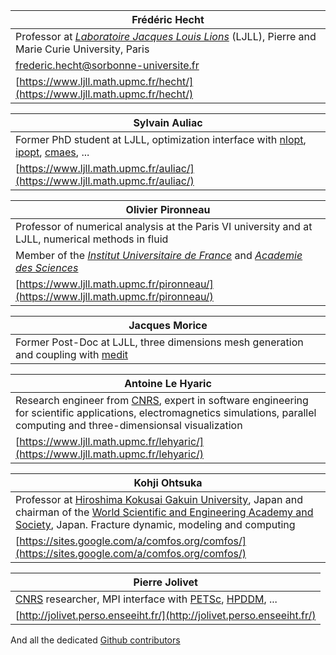 |Frédéric Hecht|
|----|
|Professor at [_Laboratoire Jacques Louis Lions_](https://www.ljll.math.upmc.fr/) (LJLL), Pierre and Marie Curie University, Paris|
|frederic.hecht@sorbonne-universite.fr|
|[https://www.ljll.math.upmc.fr/hecht/](https://www.ljll.math.upmc.fr/hecht/)|

|Sylvain Auliac|
|----|
|Former PhD student at LJLL, optimization interface with [nlopt](https://nlopt.readthedocs.io/en/latest/), [ipopt](https://projects.coin-or.org/Ipopt), [cmaes](https://en.wikipedia.org/wiki/CMA-ES), ...|
|[https://www.ljll.math.upmc.fr/auliac/](https://www.ljll.math.upmc.fr/auliac/)|


|Olivier Pironneau|
|----|
|Professor of numerical analysis at the Paris VI university and at LJLL, numerical methods in fluid|
|Member of the [_Institut Universitaire de France_](http://www.iufrance.fr/) and [_Academie des Sciences_](http://www.academie-sciences.fr/)|
|[https://www.ljll.math.upmc.fr/pironneau/](https://www.ljll.math.upmc.fr/pironneau/)|

|Jacques Morice|
|----|
|Former Post-Doc at LJLL, three dimensions mesh generation and coupling with [medit](https://www.ljll.math.upmc.fr/frey/logiciels/Docmedit.dir/index.html)|

|Antoine Le Hyaric|
|----|
|Research engineer from [CNRS](http://www.cnrs.fr), expert in software engineering for scientific applications, electromagnetics simulations, parallel computing and three-dimensionsal visualization|
|[https://www.ljll.math.upmc.fr/lehyaric/](https://www.ljll.math.upmc.fr/lehyaric/)|

|Kohji Ohtsuka|
|----|
|Professor at [Hiroshima Kokusai Gakuin University](http://www.hkg.ac.jp/html/), Japan and chairman of the [World Scientific and Engineering Academy and Society](http://www.wseas.org), Japan. Fracture dynamic, modeling and computing|
|[https://sites.google.com/a/comfos.org/comfos/](https://sites.google.com/a/comfos.org/comfos/)|

|Pierre Jolivet|
|----|
|[CNRS](http://www.cnrs.fr) researcher, MPI interface with [PETSc](https://www.mcs.anl.gov/petsc/), [HPDDM](https://github.com/hpddm/hpddm), ...|
|[http://jolivet.perso.enseeiht.fr/](http://jolivet.perso.enseeiht.fr/)|

And all the dedicated [Github contributors](https://github.com/FreeFem/FreeFem-doc/graphs/contributors)
